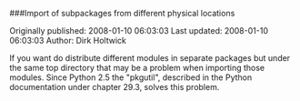 ###Import of subpackages from different physical locations

Originally published: 2008-01-10 06:03:03
Last updated: 2008-01-10 06:03:03
Author: Dirk Holtwick

If you want do distribute different modules in separate packages but under the same top directory that may be a problem when importing those modules. Since Python 2.5 the "pkgutil", described in the Python documentation under chapter 29.3, solves this problem.